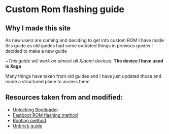 ﻿---
hide:
  - navigation
---

# **Custom Rom flashing guide**
## Why I made this site
As new users are coming and deciding to get into custom ROM I have made this guide as old guides had some outdated things in previous guides I decided to make a new guide 

~*This guide will work on almost all Xiaomi devices.* **The device I have used is Xaga**

Many things have taken from old guides and I have just updated those and made a structured place to access them


## Resources taken from and modified:

- [Unlocking Bootloader](https://telegra.ru/Unlocking-Bootloader-05-24)
- [Fastboot ROM flashing method](https://telegra.ph/How-to-flash-miui-fastboot-rom-05-27)
- [Rooting method](https://telegra.ph/Rooting-Method-02-15)
- [Unbrick guide](https://guide.itsvixano.me/preloader_xaga)


